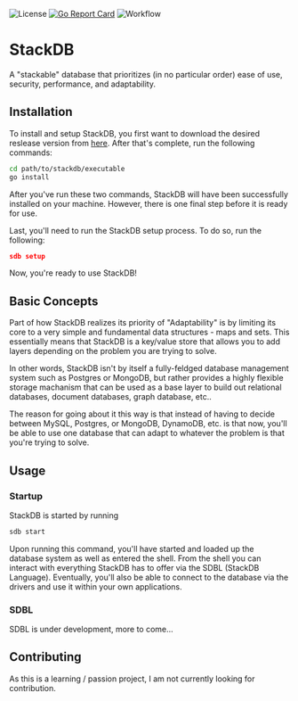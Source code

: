 ![License](https://img.shields.io/github/license/garrettlove8/StackDB)
[![Go Report Card](https://goreportcard.com/badge/github.com/garrettlove8/StackDB)](https://goreportcard.com/report/github.com/garrettlove8/StackDB)
![Workflow](https://img.shields.io/github/workflow/status/garrettlove8/StackDB/Test%20and%20Build)

# StackDB

A "stackable" database that prioritizes (in no particular order) ease of use, security, performance, and adaptability.

## Installation
To install and setup StackDB, you first want to download the desired reslease version from [here](https://github.com/garrettlove8/StackDB/releases). After that's complete, run the following commands:

```bash
cd path/to/stackdb/executable
go install
```

After you've run these two commands, StackDB will have been successfully installed on your machine. However, there is one final step before it is ready for use.

Last, you'll need to run the StackDB setup process. To do so, run the following:

```json
sdb setup
```

Now, you're ready to use StackDB!

## Basic Concepts
Part of how StackDB realizes its priority of "Adaptability" is by limiting its core to a very simple and fundamental data structures - maps and sets. This essentially means that StackDB is a key/value store that allows you to add layers depending on the problem you are trying to solve.

In other words, StackDB isn't by itself a fully-feldged database management system such as Postgres or MongoDB, but rather provides a highly flexible storage machanism that can be used as a base layer to build out relational databases, document databases, graph database, etc..

The reason for going about it this way is that instead of having to decide between MySQL, Postgres, or MongoDB, DynamoDB, etc. is that now, you'll be able to use one database that can adapt to whatever the problem is that you're trying to solve.

## Usage

### Startup
StackDB is started by running

```bash
sdb start
```

Upon running this command, you'll have started and loaded up the database system as well as entered the shell. From the shell you can interact with everything StackDB has to offer via the SDBL (StackDB Language). Eventually, you'll also be able to connect to the database via the drivers and use it within your own applications.

### SDBL
SDBL is under development, more to come...

## Contributing
As this is a learning / passion project, I am not currently looking for contribution.